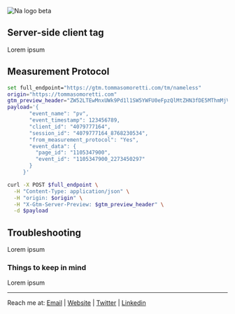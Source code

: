 ![Na logo beta](https://github.com/tommasomoretti/nameless-analytics/assets/29273232/7d4ded5e-4b79-46a2-b089-03997724fd10)


## Server-side client tag
Lorem ipsum


## Measurement Protocol
```bash
set full_endpoint="https://gtm.tommasomoretti.com/tm/nameless"
origin="https://tommasomoretti.com"
gtm_preview_header="ZW52LTEwMnxUWk9Pd1l1SW5YWFU0eFpzQlMtZHN3fDE5MThmMjVhMTQwNWViZjcwYmE5Yw==" 
payload='{
       "event_name": "pv",
       "event_timestamp": 123456789,
       "client_id": "4079777164",
       "session_id": "4079777164_8768230534",
       "from_measurement_protocol": "Yes",
       "event_data": {
         "page_id": "1105347900",
         "event_id": "1105347900_2273450297"
       }
     }'

curl -X POST $full_endpoint \
  -H "Content-Type: application/json" \
  -H "origin: $origin" \
  -H "X-Gtm-Server-Preview: $gtm_preview_header" \
  -d $payload
```


## Troubleshooting
Lorem ipsum


### Things to keep in mind

Lorem ipsum

---

Reach me at: [Email](mailto:hello@tommasomoretti.com) | [Website](https://tommasomoretti.com/?utm_source=github.com&utm_medium=referral&utm_campaign=nameless_analytics) | [Twitter](https://twitter.com/tommoretti88) | [Linkedin](https://www.linkedin.com/in/tommasomoretti/)
